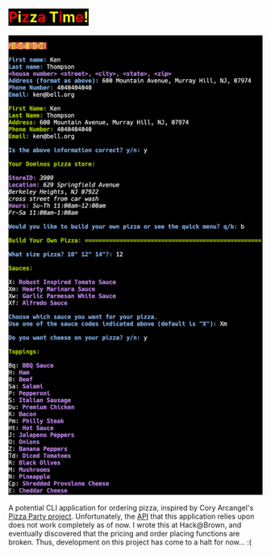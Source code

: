 # <span style="background-color: black"><span style="color:red">P<span style="color:yellow">i</span>z<span style="color:yellow">z</span>a <span style="color:yellow">T</span>i<span style="color:yellow">m</span>e<span style="color:yellow">!</span></span>

<img src="./interface.png">

A potential CLI application for ordering pizza, inspired by Cory Arcangel's <a href="https://www.youtube.com/watch?v=PnVaQQVla1Y">Pizza Party project</a>. Unfortunately, the <a href="https://github.com/RIAEvangelist/node-dominos-pizza-api">API</a> that this application relies upon does not work completely as of now. I wrote this at Hack@Brown, and eventually discovered that the pricing and order placing functions are broken. Thus, development on this project has come to a halt for now... :(